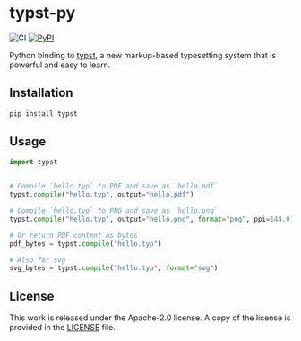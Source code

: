 # typst-py

![CI](https://github.com/messense/typst-py/workflows/CI/badge.svg)
[![PyPI](https://img.shields.io/pypi/v/typst.svg)](https://pypi.org/project/typst)

Python binding to [typst](https://github.com/typst/typst),
a new markup-based typesetting system that is powerful and easy to learn.

## Installation

```bash
pip install typst
```

## Usage

```python
import typst


# Compile `hello.typ` to PDF and save as `hello.pdf`
typst.compile("hello.typ", output="hello.pdf")

# Compile `hello.typ` to PNG and save as `hello.png`
typst.compile("hello.typ", output="hello.png", format="png", ppi=144.0)

# Or return PDF content as bytes
pdf_bytes = typst.compile("hello.typ")

# Also for svg
svg_bytes = typst.compile("hello.typ", format="svg")
```

## License

This work is released under the Apache-2.0 license. A copy of the license is provided in the [LICENSE](./LICENSE) file.
